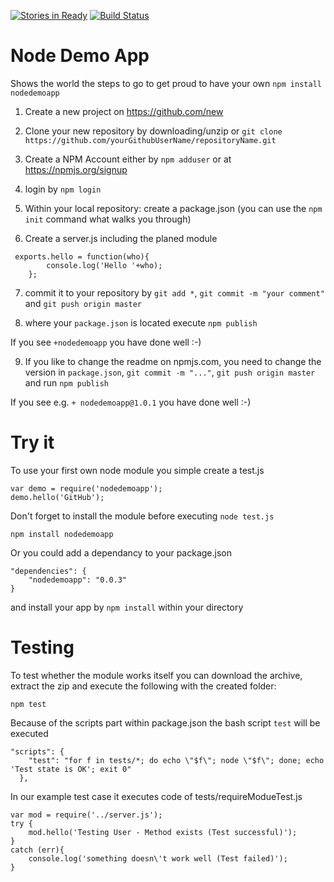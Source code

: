 [![Stories in Ready](https://badge.waffle.io/Student007/nodedemoapp.png?label=ready&title=Ready)](https://waffle.io/Student007/nodedemoapp)
[![Build Status](https://travis-ci.org/Student007/nodedemoapp.svg?branch=master)](https://travis-ci.org/Student007/nodedemoapp)
# Node Demo App

Shows the world the steps to go to get proud to have your own ```npm install nodedemoapp```

1) Create a new project on https://github.com/new

2) Clone your new repository by downloading/unzip or
```git clone https://github.com/yourGithubUserName/repositoryName.git```

3) Create a NPM Account either by ```npm adduser``` or at https://npmjs.org/signup

4) login by ```npm login``` 

5) Within your local repository: create a package.json (you can use the ```npm init``` command what walks you through)

6) Create a server.js including the planed module
```
 exports.hello = function(who){
		console.log('Hello '+who);
	};
```

7) commit it to your repository by `git add *`, `git commit -m "your comment"` and `git push origin master`

8) where your ```package.json``` is located execute ```npm publish```

If you see ```+nodedemoapp``` you have done well :-)

9) If you like to change the readme on npmjs.com, you need to change the version in `package.json`, `git commit -m "..."`, `git push origin master` and run `npm publish`

If you see e.g. `+ nodedemoapp@1.0.1` you have done well :-)


# Try it

To use your first own node module you simple create a test.js
```
var demo = require('nodedemoapp');
demo.hello('GitHub');
```

Don't forget to install the module before executing ```node test.js```
```
npm install nodedemoapp
```

Or you could add a dependancy to your package.json
```
"dependencies": {
    "nodedemoapp": "0.0.3"
}

```
and install your app by ```npm install``` within your directory

# Testing

To test whether the module works itself you can download the archive, extract the zip and execute the following with the created folder:
```
npm test
```

Because of the scripts part within package.json the bash script ```test```
will be executed 
```
"scripts": {
    "test": "for f in tests/*; do echo \"$f\"; node \"$f\"; done; echo 'Test state is OK'; exit 0"
  },
```
In our example test case it executes code of tests/requireModueTest.js 
```
var mod = require('../server.js');
try {
	mod.hello('Testing User - Method exists (Test successful)');
}
catch (err){
	console.log('something doesn\'t work well (Test failed)');
}
```
